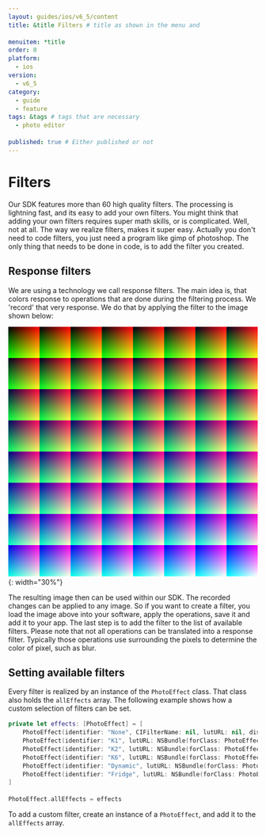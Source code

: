 ```yaml
---
layout: guides/ios/v6_5/content
title: &title Filters # title as shown in the menu and 

menuitem: *title
order: 0
platform:
  - ios
version:
  - v6_5
category: 
  - guide
  - feature
tags: &tags # tags that are necessary
  - photo editor 

published: true # Either published or not 
---
```


# Filters
Our SDK features more than 60 high quality filters. The processing is lightning fast, and its easy to add your own filters.
You might think that adding your own filters requires super math skills, or is complicated.
Well, not at all. The way we realize filters, makes it super easy. Actually you don't need to code filters,
you just need a program like gimp of photoshop. The only thing that needs to be done in code, is to add the filter you created.

## Response filters
We are using a technology we call response filters.
The main idea is, that colors response to operations that are done during the filtering process. We 'record' that
very response. We do that by applying the filter to the image shown below:

![Identity LUT](/assets/images/shared/identity.png){: width="30%"}

The resulting image then can be used within our SDK. The recorded changes can be applied to any image.
So if you want to create a filter, you load the image above into your software, apply the operations, save it and add it to your app. The last step is to add the filter to
the list of available filters. Please note that not all operations can be translated into a response filter.
Typically those operations use surrounding the pixels to determine the color of pixel, such as blur.

## Setting available filters

Every filter is realized by an instance of the `PhotoEffect` class. That class also holds the `allEffects` array.
The following example shows how a custom selection of filters can be set.

```swift
private let effects: [PhotoEffect] = [
    PhotoEffect(identifier: "None", CIFilterName: nil, lutURL: nil, displayName: "None", options: nil),
    PhotoEffect(identifier: "K1", lutURL: NSBundle(forClass: PhotoEffect.self).URLForResource("K1", withExtension: "png"), displayName: "K1"),
    PhotoEffect(identifier: "K2", lutURL: NSBundle(forClass: PhotoEffect.self).URLForResource("K2", withExtension: "png"), displayName: "K2"),
    PhotoEffect(identifier: "K6", lutURL: NSBundle(forClass: PhotoEffect.self).URLForResource("K6", withExtension: "png"), displayName: "K6"),
    PhotoEffect(identifier: "Dynamic", lutURL: NSBundle(forClass: PhotoEffect.self).URLForResource("Dynamic", withExtension: "png"), displayName: "Dynamic"),
    PhotoEffect(identifier: "Fridge", lutURL: NSBundle(forClass: PhotoEffect.self).URLForResource("Fridge", withExtension: "png"), displayName: "Fridge")
]

PhotoEffect.allEffects = effects
```

To add a custom filter, create an instance of a `PhotoEffect`, and add it to the `allEffects` array.
